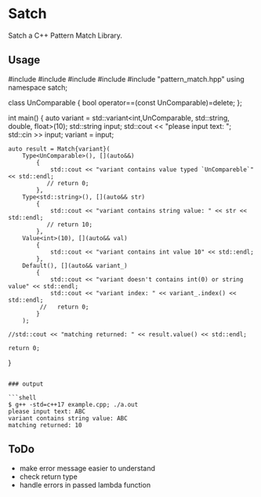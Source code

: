 # Satch
Satch a C++ Pattern Match Library.
## Usage
#include <iostream>
#include <optional>
#include <variant>
#include <string>
#include "pattern_match.hpp"
using namespace satch;

class UnComparable
{
    bool operator==(const UnComparable)=delete;
};

int main()
{
    auto variant = std::variant<int,UnComparable, std::string, double, float>(10);
    std::string input;
    std::cout << "please input text: ";
    std::cin >> input;
    variant = input;

    auto result = Match{variant}(
        Type<UnComparable>(), [](auto&&) 
            {
                std::cout << "variant contains value typed `UnCompareble`" << std::endl;
               // return 0;
            },
        Type<std::string>(), [](auto&& str) 
            {
                std::cout << "variant contains string value: " << str << std::endl;
               // return 10; 
            },
        Value<int>(10), [](auto&& val)
            {
                std::cout << "variant contains int value 10" << std::endl;
            },
        Default(), [](auto&& variant_)
            {
                std::cout << "variant doesn't contains int(0) or string value" << std::endl;
                std::cout << "variant index: " << variant_.index() << std::endl;
             //   return 0;
            }
        );

    //std::cout << "matching returned: " << result.value() << std::endl;

    return 0;
}
```

### output

```shell
$ g++ -std=c++17 example.cpp; ./a.out
please input text: ABC
variant contains string value: ABC
matching returned: 10
```

## ToDo
+ make error message easier to understand
+ check return type
+ handle errors in passed lambda function